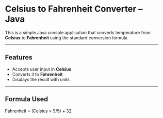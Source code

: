 #  Celsius to Fahrenheit Converter – Java

This is a simple Java console application that converts temperature from **Celsius** to **Fahrenheit** using the standard conversion formula.

---

## Features

- Accepts user input in **Celsius**
- Converts it to **Fahrenheit**
- Displays the result with units

---

## Formula Used
Fahrenheit = (Celsius × 9/5) + 32
